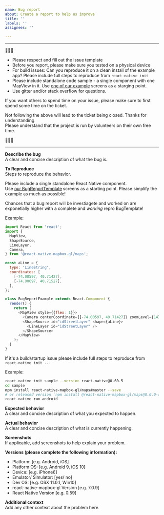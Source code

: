 ```yaml
---
name: Bug report
about: Create a report to help us improve
title: ''
labels: ''
assignees: ''

---
```



---------  

🚨🚨🚨
* Please respect and fill out the issue template
* Before you report, please make sure you tested on a physical device
* For build issues: Can you reproduce it on a clean install of the example app? Please include full steps to reproduce from `react-native init`
* Please include standalone code sample - a single component with one MapView in it. Use [one of our example](https://github.com/react-native-mapbox-gl/maps/blob/master/example/src/examples/PointInMapView.js) screens as a starging point.
* Use gitter and/or stack overflow for questions.

If you want others to spend time on your issue, please make sure to first spend some time on the ticket. 

Not following the above will lead to the ticket being closed.
Thanks for understanding.  
Please understand that the project is run by volunteers on their own free time.  

🚨🚨🚨  

---------


**Describe the bug**  
A clear and concise description of what the bug is.

**To Reproduce**  
Steps to reproduce the behavior. 

Please include a single standalone React Native component.  
Use [our BugReportTemplate](https://github.com/react-native-mapbox-gl/maps/blob/master/example/src/examples/BugReportTemplate.js) screens as a starting point.
Please simplify the example as much as possible!

Chances that a bug report will be investiagete and worked on are exponetially higher with a complete and _working_ repro BugTemplate!

Example:
```js
import React from 'react';
import {
  MapView,
  ShapeSource,
  LineLayer,
  Camera,
} from '@react-native-mapbox-gl/maps';

const aLine = {
  type: 'LineString',
  coordinates: [
    [-74.00597, 40.71427],
    [-74.00697, 40.71527],
  ],
};

class BugReportExample extends React.Component {
  render() {
    return (
      <MapView style={{flex: 1}}>
        <Camera centerCoordinate={[-74.00597, 40.71427]} zoomLevel={14} />
        <ShapeSource id="idStreetLayer" shape={aLine}>
          <LineLayer id="idStreetLayer" />
        </ShapeSource>
      </MapView>
    );
  }
}
```

If it's a build/startup issue please include full steps to reproduce from `react-native init ...`

Example:

```sh
react-native init sample --version react-native@0.60.5
cd sample
npm install react-native-mapbox-gl/maps#master --save
# or released version `npm install @react-native-mapbox-gl/maps@8.0.0-rc1 --save`
react-native run-android
```

**Expected behavior**  
A clear and concise description of what you expected to happen.

**Actual behavior**  
A clear and concise description of what is currently happening.

**Screenshots**  
If applicable, add screenshots to help explain your problem.

**Versions (please complete the following information):**  
 - Platform: [e.g. Android, iOS]
 - Platform OS: [e.g. Android 9, iOS 10]
 - Device: [e.g. iPhone6]
 - Emulator/ Simulator: [yes/ no]
 - Dev OS: [e.g. OSX 11.0.1, Win10]
 - react-native-mapbox-gl Version [e.g. 7.0.9]
 - React Native Version [e.g. 0.59]

**Additional context**  
Add any other context about the problem here.
